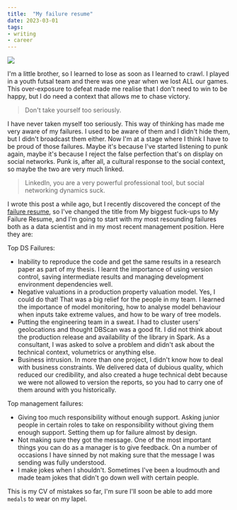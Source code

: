 ```yaml
---
title:  "My failure resume"
date: 2023-03-01
tags: 
- writing
- career
---
```


![](plant-midjourney.png)

I'm a little brother, so I learned to lose as soon as I learned to crawl. I played in a youth futsal team and there was one year when we lost ALL our games. This over-exposure to defeat made me realise that I don't need to win to be happy, but I do need a context that allows me to chase victory. 

> Don't take yourself too seriously. 

I have never taken myself too seriously. This way of thinking has made me very aware of my failures. I used to be aware of them and I didn't hide them, but I didn't broadcast them either. Now I'm at a stage where I think I have to be proud of those failures. Maybe it's because I've started listening to punk again, maybe it's because I reject the false perfection that's on display on social networks. Punk is, after all, a cultural response to the social context, so maybe the two are very much linked. 

> LinkedIn, you are a very powerful professional tool, but social networking dynamics suck.

I wrote this post a while ago, but I recently discovered the concept of the [failure resume](https://jzhao.xyz/posts/a-failure-resume/), so I've changed the title from My biggest fuck-ups to My Failure Resume, and I'm going to start with my most resounding failures both as a data scientist and in my most recent management position. Here they are:

Top DS Failures:
- Inability to reproduce the code and get the same results in a research paper as part of my thesis. I learnt the importance of using version control, saving intermediate results and managing development environment dependencies well.
- Negative valuations in a production property valuation model. Yes, I could do that! That was a big relief for the people in my team. I learned the importance of model monitoring, how to analyse model behaviour when inputs take extreme values, and how to be wary of tree models.
- Putting the engineering team in a sweat. I had to cluster users' geolocations and thought DBScan was a good fit. I did not think about the production release and availability of the library in Spark. As a consultant, I was asked to solve a problem and didn't ask about the technical context, volumetrics or anything else.
- Business intrusion. In more than one project, I didn't know how to deal with business constraints. We delivered data of dubious quality, which reduced our credibility, and also created a huge technical debt because we were not allowed to version the reports, so you had to carry one of them around with you historically.


Top management failures:
- Giving too much responsibility without enough support. Asking junior people in certain roles to take on responsibility without giving them enough support. Setting them up for failure almost by design.
- Not making sure they got the message. One of the most important things you can do as a manager is to give feedback. On a number of occasions I have sinned by not making sure that the message I was sending was fully understood.
- I make jokes when I shouldn't. Sometimes I've been a loudmouth and made team jokes that didn't go down well with certain people.

This is my CV of mistakes so far, I'm sure I'll soon be able to add more `medals` to wear on my lapel. 




